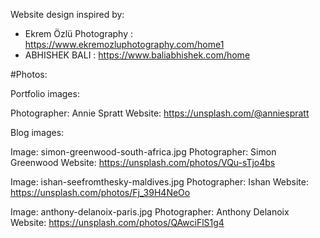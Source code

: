 Website design inspired by:
- Ekrem Özlü Photography : https://www.ekremozluphotography.com/home1
- ABHISHEK BALI : https://www.baliabhishek.com/home

#Photos:

Portfolio images:

Photographer: Annie Spratt
Website: https://unsplash.com/@anniespratt

Blog images:

Image: simon-greenwood-south-africa.jpg
Photographer: Simon Greenwood
Website: https://unsplash.com/photos/VQu-sTjo4bs

Image: ishan-seefromthesky-maldives.jpg
Photographer: Ishan
Website: https://unsplash.com/photos/Fj_39H4NeOo

Image: anthony-delanoix-paris.jpg
Photographer: Anthony Delanoix
Website: https://unsplash.com/photos/QAwciFlS1g4



           
                            

